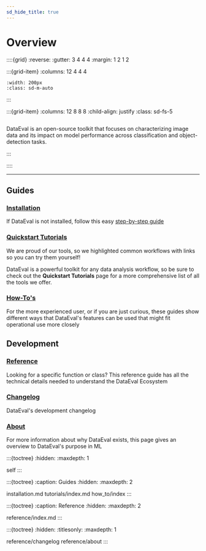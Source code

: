 ```yaml
---
sd_hide_title: true
---
```


# Overview

::::{grid}
:reverse:
:gutter: 3 4 4 4
:margin: 1 2 1 2

:::{grid-item}
:columns: 12 4 4 4

```{image} _static/DataEval_Logo.png
:width: 200px
:class: sd-m-auto
```

:::

:::{grid-item}
:columns: 12 8 8 8
:child-align: justify
:class: sd-fs-5

```{rubric} **Welcome to DataEval's Documentation**
```

DataEval is an open-source toolkit that focuses on characterizing image data and its impact on model performance across classification and object-detection tasks.

:::

::::

----------------

Guides
-------

### [Installation](installation)

If DataEval is not installed, follow this easy [step-by-step guide](installation.md)

### [Quickstart Tutorials](tutorials/index)

We are proud of our tools, so we highlighted common workflows with links so you can try them yourself!

<!-- :doc:`Bayes Error Rate Tutorial<tutorials/notebooks/BayesErrorRateEstimationTutorial>`

We want to show visualizations of tutorials to peak the interest of a potential user
   Might be good to add a BER graph that a user would need (not necessarily from tutorial)
   i.e. A Graph with training accuracy curve, and a BER line (similar to sufficiency) -->

<!--  :doc:`Out-of-Distribution (OOD) Detection Tutorial<tutorials/notebooks/OODDetectionTutorial>`

We want to show visualizations of tutorials to peak the interest of a potential user
   We could show 3 images from a training set class next to 1 that is out-of-dist but classified the same
   Could even make a few rows (multiple classes). -->

DataEval is a powerful toolkit for any data analysis workflow, so be sure to check out the **Quickstart Tutorials** page for a more comprehensive list of all the tools we offer.

### [How-To's](how_to/index)

For the more experienced user, or if you are just curious, these guides show different ways that DataEval's features can be used that might fit operational use more closely

Development
------------

### [Reference](reference/index)

Looking for a specific function or class? This reference guide has all the technical details needed to understand the DataEval Ecosystem

### [Changelog](reference/changelog)
    
DataEval's development changelog

### [About](reference/about)

For more information about why DataEval exists, this page gives an overview to DataEval's purpose in ML

:::{toctree}
:hidden:
:maxdepth: 1

self
:::

:::{toctree}
:caption: Guides
:hidden:
:maxdepth: 2

installation.md
tutorials/index.md
how_to/index
:::

:::{toctree}
:caption: Reference
:hidden:
:maxdepth: 2

reference/index.md
:::

:::{toctree}
:hidden:
:titlesonly:
:maxdepth: 1

reference/changelog
reference/about
:::